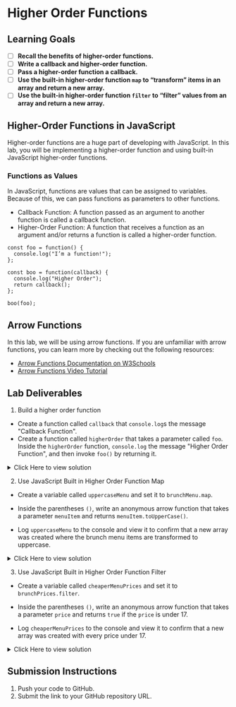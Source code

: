 # Higher Order Functions

## Learning Goals

- [ ] **Recall the benefits of higher-order functions.**
- [ ] **Write a callback and higher-order function.**
- [ ] **Pass a higher-order function a callback.**
- [ ] **Use the built-in higher-order function `map` to “transform” items in an array and return a new array.**
- [ ] **Use the built-in higher-order function `filter` to “filter” values from an array and return a new array.**

## Higher-Order Functions in JavaScript

Higher-order functions are a huge part of developing with JavaScript. In this lab, you will be implementing a higher-order function and using built-in JavaScript higher-order functions.

### Functions as Values

In JavaScript, functions are values that can be assigned to variables. Because of this, we can pass functions as parameters to other functions.

- Callback Function: A function passed as an argument to another function is called a callback function.
- Higher-Order Function: A function that receives a function as an argument and/or returns a function is called a higher-order function.

```
const foo = function() {
  console.log("I’m a function!");
};

const boo = function(callback) {
  console.log("Higher Order");
  return callback();
};

boo(foo);
```

## Arrow Functions

In this lab, we will be using arrow functions. If you are unfamiliar with arrow functions, you can learn more by checking out the following resources:

- [Arrow Functions Documentation on W3Schools](https://www.w3schools.com/js/js_arrow_function.asp)
- [Arrow Functions Video Tutorial](https://www.youtube.com/watch?v=fRRRkognpOs)

## Lab Deliverables

1. Build a higher order function

- Create a function called `callback` that `console.log`s the message "Callback Function".
- Create a function called `higherOrder` that takes a parameter called `foo`. Inside the `higherOrder` function, `console.log` the message "Higher Order Function", and then invoke `foo()` by returning it.

<details>
  <summary>Click Here to view solution</summary>

```

// 1. Introduction to Higher Order Functions
// Callback function definition
const callback = () => {
  console.log("Callback Function");
};

// Higher Order Function definition
const higherOrder = (foo) => {
console.log("Higher Order Function");
return foo(); // Execute the callback function
};
```

</details>

2. Use JavaScript Built in Higher Order Function Map

- Create a variable called `uppercaseMenu` and set it to `brunchMenu.map`.
- Inside the parentheses `()`, write an anonymous arrow function that takes a parameter `menuItem` and returns `menuItem.toUpperCase()`.

- Log `uppercaseMenu` to the console and view it to confirm that a new array was created where the brunch menu items are transformed to uppercase.

<details>
  <summary>Click Here to view solution</summary>

```
// Map - "Transforms" each item in the array and returns a new array

const uppercaseMenu = brunchMenu.map((menuItem) => menuItem.toUpperCase());
console.log(uppercaseMenu);

// ["EGGS BENEDICT", "HUEVOS RANCHEROS", "FRIED CHICKEN & WAFFLE", "FRIED EGG SANDWICH"]


```

</details>

3. Use JavaScript Built in Higher Order Function Filter

- Create a variable called `cheaperMenuPrices` and set it to `brunchPrices.filter`.

- Inside the parentheses `()`, write an anonymous arrow function that takes a parameter `price` and returns `true` if the `price` is under 17.

- Log `cheaperMenuPrices` to the console and view it to confirm that a new array was created with every price under 17.

<details>
  <summary>Click Here to view solution</summary>

```
// Filter - Returns a new array with items that pass the condition in the callback

const cheaperMenuPrices = brunchPrices.filter((price) => price < 17);
console.log(cheaperMenuPrices);

// [15.0, 16.0, 12.0]


```

</details>

## Submission Instructions

1. Push your code to GitHub.
2. Submit the link to your GitHub repository URL.
